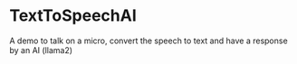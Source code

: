 # TextToSpeechAI
A demo to talk on a micro, convert the speech to text and have a response by an AI (llama2)

